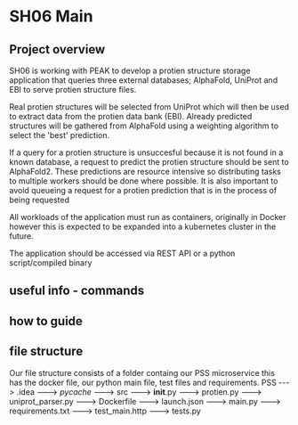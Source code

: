 # SH06 Main


## Project overview
SH06 is working with PEAK to develop a protien structure storage application that queries three external databases; AlphaFold, UniProt and EBI to serve protien structure files. 

Real protien structures will be selected from UniProt which will then be used to extract data from the protien data bank (EBI).
Already predicted structures will be gathered from AlphaFold using a weighting algorithm to select the 'best' prediction.

If a query for a protien structure is unsuccesful because it is not found in a known database, a request to predict the protien structure should be sent to AlphaFold2. These predictions are resource intensive so distributing tasks to multiple workers should be done where possible. It is also important to avoid queueing a request for a protien prediction that is in the process of being requested

All workloads of the application must run as containers, originally in Docker however this is expected to be expanded into a kubernetes cluster in the future.

The application should be accessed via REST API or a python script/compiled binary


## useful info - commands
## how to guide
## file structure
Our file structure consists of a folder containg our PSS microservice this has the docker file, our python main file, test files 
and requirements.
PSS
---> .idea
---> _pycache_
---> src
    ---> __init__.py
    ---> protien.py
    ---> uniprot_parser.py
---> Dockerfile
---> launch.json
---> main.py
---> requirements.txt
---> test_main.http
---> tests.py
